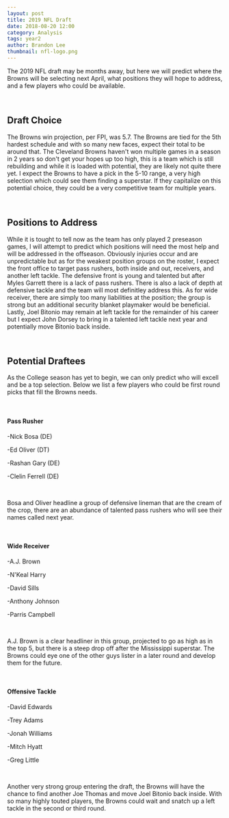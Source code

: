 ```yaml
---
layout: post
title: 2019 NFL Draft
date: 2018-08-20 12:00
category: Analysis
tags: year2
author: Brandon Lee
thumbnail: nfl-logo.png
---
```


The 2019 NFL draft may be months away, but here we will predict where the Browns will be selecting next April, what positions they will hope to address, and a few players who could be available.

<br>

## Draft Choice

The Browns win projection, per FPI, was 5.7. The Browns are tied for the 5th hardest schedule and with so many new faces, expect their total to be around that. The Cleveland Browns haven't won multiple games in a season in 2 years so don't get your hopes up too high, this is a team which is still rebuilding and while it is loaded with potential, they are likely not quite there yet. I expect the Browns to have a pick in the 5-10 range, a very high selection which could see them finding a superstar. If they capitalize on this potential choice, they could be a very competitive team for multiple years.

<br>

## Positions to Address

While it is tought to tell now as the team has only played 2 preseason games, I will attempt to predict which positions will need the most help and will be addressed in the offseason. Obviously injuries occur and are unpredictable but as for the weakest position groups on the roster, I expect the front office to target pass rushers, both inside and out, receivers, and another left tackle. The defensive front is young and talented but after Myles Garrett there is a lack of pass rushers. There is also a lack of depth at defensive tackle and the team will most definitley address this. As for wide receiver, there are simply too many liabilities at the position; the group is strong but an additional security blanket playmaker would be beneficial. Lastly, Joel Bitonio may remain at left tackle for the remainder of his career but I expect John Dorsey to bring in a talented left tackle next year and potentially move Bitonio back inside.

<br>

## Potential Draftees

As the College season has yet to begin, we can only predict who will excell and be a top selection. Below we list a few players who could be first round picks that fill the Browns needs.

<br>

#### Pass Rusher

-Nick Bosa (DE)

-Ed Oliver (DT)

-Rashan Gary (DE)

-Clelin Ferrell (DE)

<br> 

Bosa and Oliver headline a group of defensive lineman that are the cream of the crop, there are an abundance of talented pass rushers who will see their names called next year.

<br>

#### Wide Receiver

-A.J. Brown

-N'Keal Harry

-David Sills

-Anthony Johnson

-Parris Campbell

<br>

A.J. Brown is a clear headliner in this group, projected to go as high as in the top 5, but there is a steep drop off after the Mississippi superstar. The Browns could eye one of the other guys lister in a later round and develop them for the future. 

<br>

#### Offensive Tackle

-David Edwards

-Trey Adams

-Jonah Williams

-Mitch Hyatt

-Greg Little

<br>

Another very strong group entering the draft, the Browns will have the chance to find another Joe Thomas and move Joel Bitonio back inside. With so many highly touted players, the Browns could wait and snatch up a left tackle in the second or third round.




